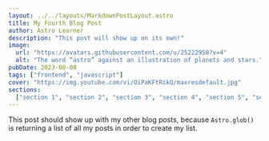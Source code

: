 ```yaml
---
layout: ../../layouts/MarkdownPostLayout.astro
title: My Fourth Blog Post
author: Astro Learner
description: "This post will show up on its own!"
image:
  url: "https://avatars.githubusercontent.com/u/25222958?v=4"
  alt: "The word “astro” against an illustration of planets and stars."
pubDate: 2023-08-08
tags: ["frontend", "javascript"]
cover: "https://img.youtube.com/vi/OiPaKFtRikQ/maxresdefault.jpg"
sections:
  ["section 1", "section 2", "section 3", "section 4", "section 5", "section 6"]
---
```


This post should show up with my other blog posts, because `Astro.glob()` is returning a list of all my posts in order to create my list.
